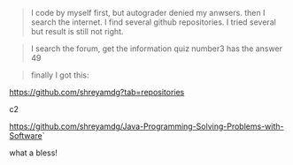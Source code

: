>I code by myself first, but autograder denied my anwsers.
then I search the internet. I find several github repositories. I tried several but result is still not right.

>I search the forum, get the information quiz number3 has the answer 49

>finally I got this:

<https://github.com/shreyamdg?tab=repositories>

c2

<https://github.com/shreyamdg/Java-Programming-Solving-Problems-with-Software>`

what a bless!